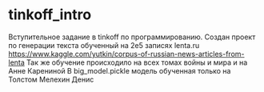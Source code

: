 # tinkoff_intro
Вступительное задание в tinkoff по программированию.
Создан проект по генерации текста обученный на 2e5 записях lenta.ru
https://www.kaggle.com/yutkin/corpus-of-russian-news-articles-from-lenta
Так же обучение происходило на всех томах войны и мира и на Анне Карениной
В big_model.pickle модель обученная только на Толстом
Мелехин Денис
